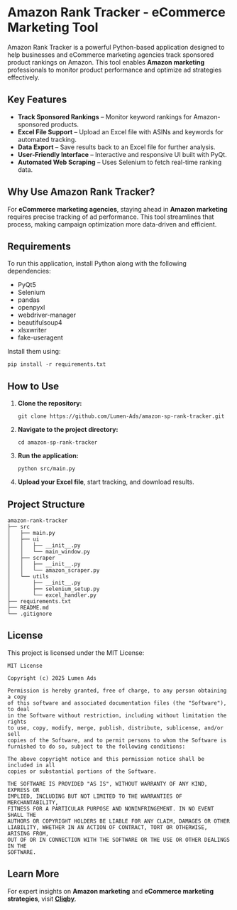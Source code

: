 # Amazon Rank Tracker - eCommerce Marketing Tool

Amazon Rank Tracker is a powerful Python-based application designed to help businesses and eCommerce marketing agencies track sponsored product rankings on Amazon. This tool enables **Amazon marketing** professionals to monitor product performance and optimize ad strategies effectively.

## Key Features

- **Track Sponsored Rankings** – Monitor keyword rankings for Amazon-sponsored products.
- **Excel File Support** – Upload an Excel file with ASINs and keywords for automated tracking.
- **Data Export** – Save results back to an Excel file for further analysis.
- **User-Friendly Interface** – Interactive and responsive UI built with PyQt.
- **Automated Web Scraping** – Uses Selenium to fetch real-time ranking data.

## Why Use Amazon Rank Tracker?

For **eCommerce marketing agencies**, staying ahead in **Amazon marketing** requires precise tracking of ad performance. This tool streamlines that process, making campaign optimization more data-driven and efficient.

## Requirements

To run this application, install Python along with the following dependencies:

- PyQt5
- Selenium
- pandas
- openpyxl
- webdriver-manager
- beautifulsoup4
- xlsxwriter
- fake-useragent

Install them using:

```
pip install -r requirements.txt
```

## How to Use

1. **Clone the repository:**
   ```
   git clone https://github.com/Lumen-Ads/amazon-sp-rank-tracker.git
   ```
2. **Navigate to the project directory:**
   ```
   cd amazon-sp-rank-tracker
   ```
3. **Run the application:**
   ```
   python src/main.py
   ```
4. **Upload your Excel file**, start tracking, and download results.

## Project Structure

```
amazon-rank-tracker
├── src
│   ├── main.py
│   ├── ui
│   │   ├── __init__.py
│   │   └── main_window.py
│   ├── scraper
│   │   ├── __init__.py
│   │   └── amazon_scraper.py
│   └── utils
│       ├── __init__.py
│       ├── selenium_setup.py
│       └── excel_handler.py
├── requirements.txt
├── README.md
└── .gitignore
```

## License

This project is licensed under the MIT License:

```
MIT License

Copyright (c) 2025 Lumen Ads

Permission is hereby granted, free of charge, to any person obtaining a copy
of this software and associated documentation files (the "Software"), to deal
in the Software without restriction, including without limitation the rights
to use, copy, modify, merge, publish, distribute, sublicense, and/or sell
copies of the Software, and to permit persons to whom the Software is
furnished to do so, subject to the following conditions:

The above copyright notice and this permission notice shall be included in all
copies or substantial portions of the Software.

THE SOFTWARE IS PROVIDED "AS IS", WITHOUT WARRANTY OF ANY KIND, EXPRESS OR
IMPLIED, INCLUDING BUT NOT LIMITED TO THE WARRANTIES OF MERCHANTABILITY,
FITNESS FOR A PARTICULAR PURPOSE AND NONINFRINGEMENT. IN NO EVENT SHALL THE
AUTHORS OR COPYRIGHT HOLDERS BE LIABLE FOR ANY CLAIM, DAMAGES OR OTHER
LIABILITY, WHETHER IN AN ACTION OF CONTRACT, TORT OR OTHERWISE, ARISING FROM,
OUT OF OR IN CONNECTION WITH THE SOFTWARE OR THE USE OR OTHER DEALINGS IN THE
SOFTWARE.
```

## Learn More

For expert insights on **Amazon marketing** and **eCommerce marketing strategies**, visit **[Cliqby](https://cliqby.com)**.
